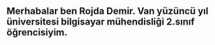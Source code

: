 ## Merhabalar ben Rojda Demir. Van yüzüncü yıl üniversitesi bilgisayar mühendisliği 2.sınıf öğrencisiyim.

<!--
**Rojdademir05/Rojdademir05** is a ✨ _special_ ✨ repository because its `README.md` (this file) appears on your GitHub profile.

Here are some ideas to get you started:

- 🔭 hobilerim:kitap okumak,film izlemek
- 🌱 
- 👯 I’m looking to collaborate on ...
- 🤔 I’m looking for help with ...
- 💬 Ask me about ...
- 📫 How to reach me: ...
- 😄 Pronouns: ...
- ⚡ Fun fact: ...
-->
